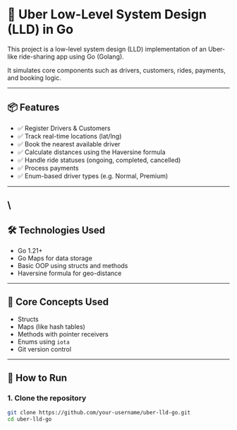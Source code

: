 # 🚖 Uber Low-Level System Design (LLD) in Go

This project is a low-level system design (LLD) implementation of an Uber-like ride-sharing app using Go (Golang).

It simulates core components such as drivers, customers, rides, payments, and booking logic.

---

## 📦 Features

- ✅ Register Drivers & Customers
- ✅ Track real-time locations (lat/lng)
- ✅ Book the nearest available driver
- ✅ Calculate distances using the Haversine formula
- ✅ Handle ride statuses (ongoing, completed, cancelled)
- ✅ Process payments
- ✅ Enum-based driver types (e.g. Normal, Premium)

---
\\
---

## 🛠️ Technologies Used

- Go 1.21+
- Go Maps for data storage
- Basic OOP using structs and methods
- Haversine formula for geo-distance

---

## 🔁 Core Concepts Used

- Structs
- Maps (like hash tables)
- Methods with pointer receivers
- Enums using `iota`
- Git version control

---

## 🚀 How to Run

### 1. Clone the repository

```bash
git clone https://github.com/your-username/uber-lld-go.git
cd uber-lld-go


